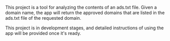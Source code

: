 This project is a tool for analyzing the contents of an ads.txt file. Given a domain name, the app will return the approved domains that are listed in the ads.txt file of the requested domain.

This project is in development stages, and detailed instructions of using the app will be provided once it's ready.
